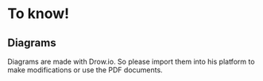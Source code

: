 # To know!

## Diagrams
Diagrams are made with Drow.io. So please import them into his platform to make modifications or use the PDF documents.
